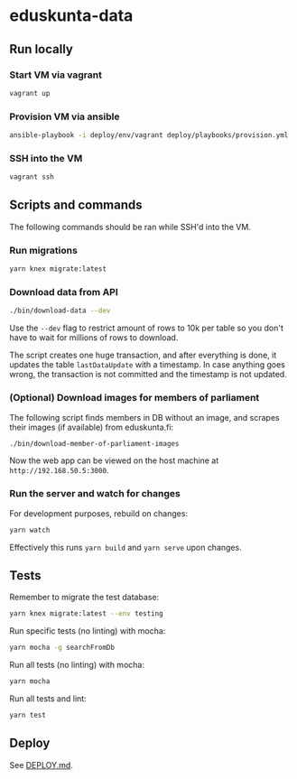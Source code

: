 # eduskunta-data

## Run locally

### Start VM via vagrant

```bash
vagrant up
```

### Provision VM via ansible

```bash
ansible-playbook -i deploy/env/vagrant deploy/playbooks/provision.yml
```

### SSH into the VM

```bash
vagrant ssh
```

## Scripts and commands

The following commands should be ran while SSH'd into the VM.

### Run migrations

```bash
yarn knex migrate:latest
```

### Download data from API

```bash
./bin/download-data --dev
```

Use the `--dev` flag to restrict amount of rows to 10k per table so you don't have to wait for millions of rows to download.

The script creates one huge transaction, and after everything is done, it updates the table `lastDataUpdate` with a timestamp. In case anything goes wrong, the transaction is not committed and the timestamp is not updated.

### (Optional) Download images for members of parliament

The following script finds members in DB without an image, and scrapes their images (if available) from eduskunta.fi:

```bash
./bin/download-member-of-parliament-images
```

Now the web app can be viewed on the host machine at `http://192.168.50.5:3000`.

### Run the server and watch for changes

For development purposes, rebuild on changes:

```bash
yarn watch
```

Effectively this runs `yarn build` and `yarn serve` upon changes.


## Tests

Remember to migrate the test database:

```bash
yarn knex migrate:latest --env testing
```

Run specific tests (no linting) with mocha:

```bash
yarn mocha -g searchFromDb
```

Run all tests (no linting) with mocha:

```bash
yarn mocha
```

Run all tests and lint:

```bash
yarn test
```


## Deploy

See [DEPLOY.md](DEPLOY.md).
